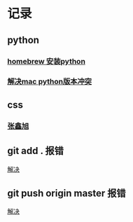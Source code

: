 # 记录

## python
### [homebrew 安装python](https://www.jianshu.com/p/7462a1f3f846)
### [解决mac python版本冲突](https://stringpiggy.hpd.io/mac-osx-python3-dual-install/)
## css
### [张鑫旭](https://www.zhangxinxu.com/)

## git add . 报错
[解决](https://blog.csdn.net/liereli/article/details/80824804)
## git push origin master 报错
[解决](https://www.jianshu.com/p/6707658a84bb)
